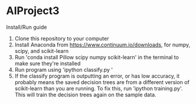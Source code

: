 # AIProject3

Install/Run guide

1. Clone this repository to your computer
2. Install Anaconda from https://www.continuum.io/downloads, for numpy, scipy, and scikit-learn
3. Run 'conda install Pillow scipy numpy scikit-learn' in the terminal to make sure they're installed
4. Run program using 'ipython classify.py <insert image path here>'
5. If the classify program is outputting an error, or has low accuracy, it probably means the saved decision trees are from a different version of scikit-learn than you are running. To fix this, run 'ipython training.py'. This will train the decision trees again on the sample data.
